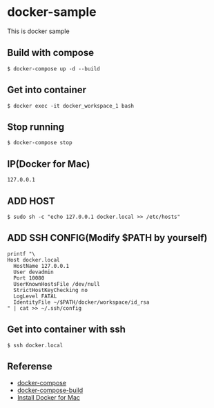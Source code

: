 docker-sample
====

This is docker sample

## Build with compose
```
$ docker-compose up -d --build
```

## Get into container
```
$ docker exec -it docker_workspace_1 bash
```

## Stop running
```
$ docker-compose stop
```

## IP(Docker for Mac)
```
127.0.0.1
```

## ADD HOST
```
$ sudo sh -c "echo 127.0.0.1 docker.local >> /etc/hosts"
```

## ADD SSH CONFIG(Modify $PATH by yourself)
```
printf "\
Host docker.local
  HostName 127.0.0.1
  User devadmin
  Port 10080
  UserKnownHostsFile /dev/null
  StrictHostKeyChecking no
  LogLevel FATAL
  IdentityFile ~/$PATH/docker/workspace/id_rsa
" | cat >> ~/.ssh/config
```

## Get into container with ssh
```
$ ssh docker.local
```

## Referense
* [docker-compose](https://docs.docker.com/compose/compose-file/)
* [docker-compose-build](https://docs.docker.com/compose/reference/build/)
* [Install Docker for Mac](https://docs.docker.com/docker-for-mac/install/)
